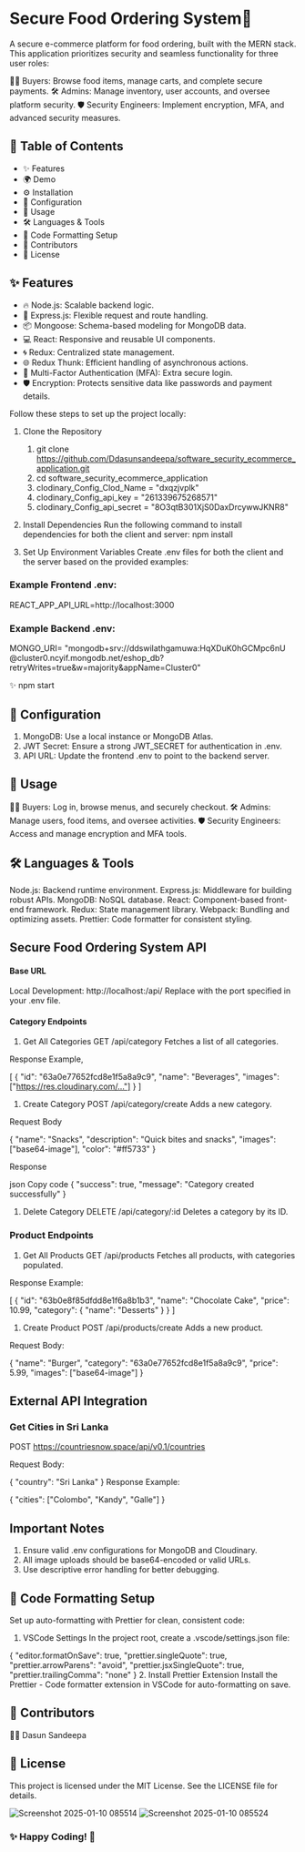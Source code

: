 # Secure Food Ordering System🍔

A secure e-commerce platform for food ordering, built with the MERN stack. This application prioritizes security and seamless functionality for three user roles:

👨‍💻 Buyers: Browse food items, manage carts, and complete secure payments.
🛠️ Admins: Manage inventory, user accounts, and oversee platform security.
🛡️ Security Engineers: Implement encryption, MFA, and advanced security measures.

## 📖 Table of Contents

- ✨ Features
- 🌍 Demo
- ⚙️ Installation
- 🔧 Configuration
- 🚀 Usage
- 🛠️ Languages & Tools
- 🎨 Code Formatting Setup
- 🙌 Contributors
- 📜 License

## ✨ Features

- 🔥 Node.js: Scalable backend logic.
- 🚀 Express.js: Flexible request and route handling.
- 📦 Mongoose: Schema-based modeling for MongoDB data.
- 💻 React: Responsive and reusable UI components.
- 🌀 Redux: Centralized state management.
- 🌐 Redux Thunk: Efficient handling of asynchronous actions.
- 🔑 Multi-Factor Authentication (MFA): Extra secure login.
- 🛡️ Encryption: Protects sensitive data like passwords and payment details.

Follow these steps to set up the project locally:

1. Clone the Repository

   1. git clone https://github.com/Ddasunsandeepa/software_security_ecommerce_application.git
   2. cd software_security_ecommerce_application
   3. clodinary_Config_Clod_Name = "dxqzjvplk"
   4. clodinary_Config_api_key = "261339675268571"
   5. clodinary_Config_api_secret = "8O3qtB301XjS0DaxDrcywwJKNR8"

2. Install Dependencies
   Run the following command to install dependencies for both the client and server:
   npm install

3. Set Up Environment Variables
   Create .env files for both the client and the server based on the provided examples:

### Example Frontend .env:

REACT_APP_API_URL=http://localhost:3000

### Example Backend .env:

MONGO_URI= "mongodb+srv://ddswilathgamuwa:HqXDuK0hGCMpc6nU
@cluster0.ncyif.mongodb.net/eshop_db?retryWrites=true&w=majority&appName=Cluster0"

✨ npm start

## 🔧 Configuration

1. MongoDB: Use a local instance or MongoDB Atlas.
2. JWT Secret: Ensure a strong JWT_SECRET for authentication in .env.
3. API URL: Update the frontend .env to point to the backend server.

## 🚀 Usage

👩‍🍳 Buyers: Log in, browse menus, and securely checkout.
🛠️ Admins: Manage users, food items, and oversee activities.
🛡️ Security Engineers: Access and manage encryption and MFA tools.

## 🛠️ Languages & Tools

Node.js: Backend runtime environment.
Express.js: Middleware for building robust APIs.
MongoDB: NoSQL database.
React: Component-based front-end framework.
Redux: State management library.
Webpack: Bundling and optimizing assets.
Prettier: Code formatter for consistent styling.

## Secure Food Ordering System API

#### Base URL

Local Development: http://localhost:<PORT>/api/
Replace <PORT> with the port specified in your .env file.

#### Category Endpoints

1. Get All Categories
   GET /api/category
   Fetches a list of all categories.

Response Example,

[
{
"id": "63a0e77652fcd8e1f5a8a9c9",
"name": "Beverages",
"images": ["https://res.cloudinary.com/..."]
}
]

1. Create Category
   POST /api/category/create
   Adds a new category.

Request Body

{
"name": "Snacks",
"description": "Quick bites and snacks",
"images": ["base64-image"],
"color": "#ff5733"
}

Response

json
Copy code
{
"success": true,
"message": "Category created successfully"
}

1. Delete Category
   DELETE /api/category/:id
   Deletes a category by its ID.

### Product Endpoints

1. Get All Products
   GET /api/products
   Fetches all products, with categories populated.

Response Example:

[
{
"id": "63b0e8f85dfdd8e1f6a8b1b3",
"name": "Chocolate Cake",
"price": 10.99,
"category": { "name": "Desserts" }
}
]

1. Create Product
   POST /api/products/create
   Adds a new product.

Request Body:

{
"name": "Burger",
"category": "63a0e77652fcd8e1f5a8a9c9",
"price": 5.99,
"images": ["base64-image"]
}

## External API Integration

### Get Cities in Sri Lanka

POST https://countriesnow.space/api/v0.1/countries

Request Body:

{ "country": "Sri Lanka" }
Response Example:

{ "cities": ["Colombo", "Kandy", "Galle"] }

## Important Notes

1. Ensure valid .env configurations for MongoDB and Cloudinary.
2. All image uploads should be base64-encoded or valid URLs.
3. Use descriptive error handling for better debugging.

## 🎨 Code Formatting Setup

Set up auto-formatting with Prettier for clean, consistent code:

1. VSCode Settings
   In the project root, create a .vscode/settings.json file:

{
"editor.formatOnSave": true,
"prettier.singleQuote": true,
"prettier.arrowParens": "avoid",
"prettier.jsxSingleQuote": true,
"prettier.trailingComma": "none"
} 2. Install Prettier Extension
Install the Prettier - Code formatter extension in VSCode for auto-formatting on save.

## 🙌 Contributors

🧑‍💻 Dasun Sandeepa

## 📜 License

This project is licensed under the MIT License. See the LICENSE file for details.

![Screenshot 2025-01-10 085514](https://github.com/user-attachments/assets/f7277506-6c46-4640-a0c4-ba525edd1a10)
![Screenshot 2025-01-10 085524](https://github.com/user-attachments/assets/b0272acd-d0da-4c5a-a7f2-1ff1098c6444)

### ✨ Happy Coding! 🚀
